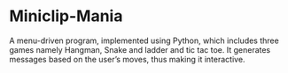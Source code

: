 # Miniclip-Mania
A menu-driven program, implemented using Python, which
includes three games namely Hangman, Snake and ladder and
tic tac toe. It generates messages based on the user’s moves, thus making it interactive.
